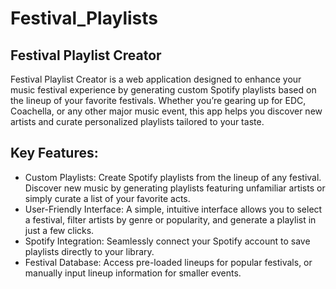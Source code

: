 # Festival_Playlists

## Festival Playlist Creator

Festival Playlist Creator is a web application designed to enhance your music festival experience by generating custom Spotify playlists based on the lineup of your favorite festivals. Whether you’re gearing up for EDC, Coachella, or any other major music event, this app helps you discover new artists and curate personalized playlists tailored to your taste.

## Key Features:
- Custom Playlists: Create Spotify playlists from the lineup of any festival. Discover new music by generating playlists featuring unfamiliar artists or simply curate a list of your favorite acts.
- User-Friendly Interface: A simple, intuitive interface allows you to select a festival, filter artists by genre or popularity, and generate a playlist in just a few clicks.
- Spotify Integration: Seamlessly connect your Spotify account to save playlists directly to your library.
- Festival Database: Access pre-loaded lineups for popular festivals, or manually input lineup information for smaller events.
